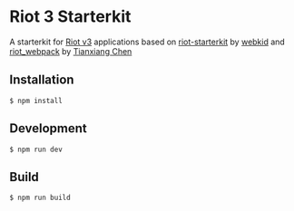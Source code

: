 # Riot 3 Starterkit

A starterkit for [Riot v3](https://github.com/riot/riot) applications
based on [riot-starterkit](https://github.com/wbkd/riotjs-startkit) by [webkid](https://github.com/wbkd)
and [riot_webpack](https://github.com/txchen/feplay/tree/gh-pages/riot_webpack) by [Tianxiang Chen](https://github.com/txchen)

## Installation

```
$ npm install
```

## Development

```
$ npm run dev
```

## Build

```
$ npm run build
```
